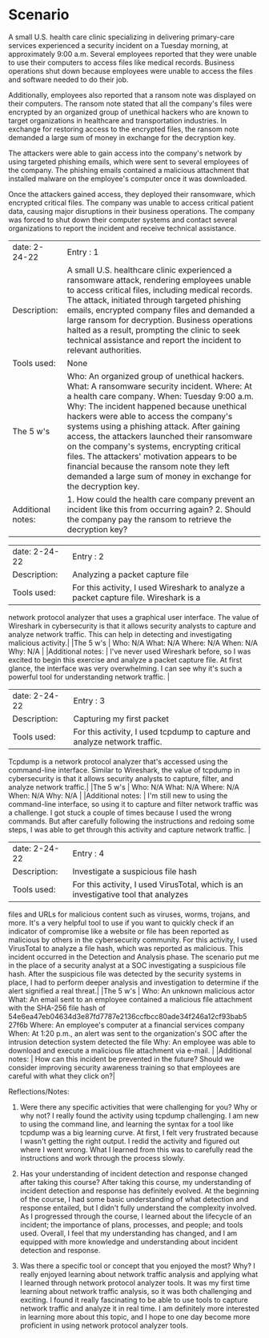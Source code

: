 # Scenario 
A small U.S. health care clinic specializing in delivering primary-care services experienced a security incident on a Tuesday morning, at approximately 9:00 a.m. Several employees reported that they were unable to use their computers to access files like medical records. Business operations shut down because employees were unable to access the files and software needed to do their job.

Additionally, employees also reported that a ransom note was displayed on their computers. The ransom note stated that all the company's files were encrypted by an organized group of unethical hackers who are known to target organizations in healthcare and transportation industries. In exchange for restoring access to the encrypted files, the ransom note demanded a large sum of money in exchange for the decryption key. 

The attackers were able to gain access into the company's network by using targeted phishing emails, which were sent to several employees of the company. The phishing emails contained a malicious attachment that installed malware on the employee's computer once it was downloaded.

Once the attackers gained access, they deployed their ransomware, which encrypted critical files. The company was unable to access critical patient data, causing major disruptions in their business operations. The company was forced to shut down their computer systems and contact several organizations to report the incident and receive technical assistance.


|       |        |
|--------|--------|
|date: 2-24-22 |Entry : 1 |
| Description: | A small U.S. healthcare clinic experienced a ransomware attack, rendering employees unable to access critical files, including medical records. The attack, initiated through targeted phishing emails, encrypted company files and demanded a large ransom for decryption. Business operations halted as a result, prompting the clinic to seek technical assistance and report the incident to relevant authorities. |
| Tools used: | None |
|The 5 w's | Who: An organized group of unethical hackers. What: A ransomware security incident. Where: At a health care company. When: Tuesday 9:00 a.m. Why: The incident happened because unethical hackers were able to access the company's systems using a phishing attack. After gaining access, the attackers launched their ransomware on the company's systems, encrypting critical files. The attackers' motivation appears to be financial because the ransom note they left demanded a large sum of money in exchange for the decryption key.   |
|Additional notes: |  1. How could the health care company prevent an incident like this from occurring again? 2. Should the company pay the ransom to retrieve the decryption key?                |


 |      |        |
|--------|--------|
|date: 2-24-22 |Entry : 2 |
| Description: |  Analyzing a packet capture file|
| Tools used: | For this activity, I used Wireshark to analyze a packet capture file. Wireshark is a
network protocol analyzer that uses a graphical user interface. The value of
Wireshark in cybersecurity is that it allows security analysts to capture and
analyze network traffic. This can help in detecting and investigating malicious
activity.|
|The 5 w's |   Who: N/A
What: N/A
 Where: N/A
 When: N/A
 Why: N/A  |
|Additional notes: |  I've never used Wireshark before, so I was excited to begin this exercise and
analyze a packet capture file. At first glance, the interface was very
overwhelming. I can see why it's such a powerful tool for understanding
network traffic.      |


|       |        |
|--------|--------|
|date: 2-24-22 |Entry : 3 |
| Description: |  Capturing my first packet|
| Tools used: | For this activity, I used tcpdump to capture and analyze network traffic.
Tcpdump is a network protocol analyzer that's accessed using the
command-line interface. Similar to Wireshark, the value of tcpdump in
cybersecurity is that it allows security analysts to capture, filter, and analyze
network traffic.|
|The 5 w's |   Who: N/A
What: N/A
 Where: N/A
 When: N/A
 Why: N/A  |
|Additional notes: |  I'm still new to using the command-line interface, so using it to capture and
filter network traffic was a challenge. I got stuck a couple of times because I
used the wrong commands. But after carefully following the instructions and
redoing some steps, I was able to get through this activity and capture network
traffic.   |


 |      |        |
|--------|--------|
|date: 2-24-22 |Entry : 4 |
| Description: |  Investigate a suspicious file hash|
| Tools used: |For this activity, I used VirusTotal, which is an investigative tool that analyzes
files and URLs for malicious content such as viruses, worms, trojans, and more.
It's a very helpful tool to use if you want to quickly check if an indicator of
compromise like a website or file has been reported as malicious by others in
the cybersecurity community. For this activity, I used VirusTotal to analyze a file
hash, which was reported as malicious.
This incident occurred in the Detection and Analysis phase. The scenario put
me in the place of a security analyst at a SOC investigating a suspicious file
hash. After the suspicious file was detected by the security systems in place, I
had to perform deeper analysis and investigation to determine if the alert
signified a real threat.|
|The 5 w's |  Who: An unknown malicious actor What: An email sent to an employee contained a malicious file
attachment with the SHA-256 file hash of
54e6ea47eb04634d3e87fd7787e2136ccfbcc80ade34f246a12cf93bab5
27f6b Where: An employee's computer at a financial services company When: At 1:20 p.m., an alert was sent to the organization's SOC after the
intrusion detection system detected the file Why: An employee was able to download and execute a malicious file
attachment via e-mail. |
|Additional notes: |  How can this incident be prevented in the future? Should we consider
improving security awareness training so that employees are careful with what
they click on?|



Reflections/Notes:
1. Were there any specific activities that were challenging for you? Why or why not?
I really found the activity using tcpdump challenging. I am new to using the command line, and
learning the syntax for a tool like tcpdump was a big learning curve. At first, I felt very frustrated
because I wasn't getting the right output. I redid the activity and figured out where I went wrong.
What I learned from this was to carefully read the instructions and work through the process
slowly.
2. Has your understanding of incident detection and response changed after taking
this course?
After taking this course, my understanding of incident detection and response has definitely
evolved. At the beginning of the course, I had some basic understanding of what detection and
response entailed, but I didn't fully understand the complexity involved. As I progressed through
the course, I learned about the lifecycle of an incident; the importance of plans, processes, and
people; and tools used. Overall, I feel that my understanding has changed, and I am equipped
with more knowledge and understanding about incident detection and response.

3. Was there a specific tool or concept that you enjoyed the most? Why?
I really enjoyed learning about network traffic analysis and applying what I learned through
network protocol analyzer tools. It was my first time learning about network traffic analysis, so it
was both challenging and exciting. I found it really fascinating to be able to use tools to capture
network traffic and analyze it in real time. I am definitely more interested in learning more about
this topic, and I hope to one day become more proficient in using network protocol analyzer
tools.